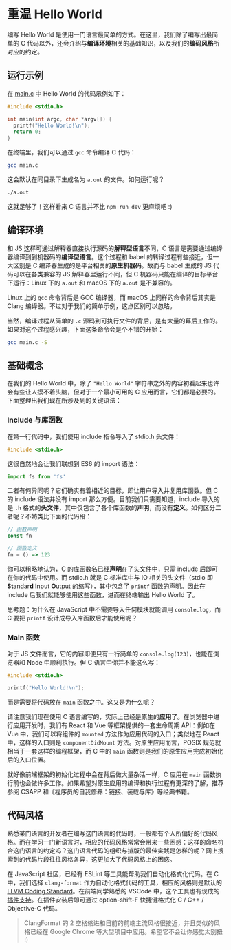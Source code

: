 # 重温 Hello World

编写 Hello World 是使用一门语言最简单的方式。在这里，我们除了编写出最简单的 C 代码以外，还会介绍与**编译环境**相关的基础知识，以及我们的**编码风格**所对应的约定。


## 运行示例
在 [main.c](./main.c) 中 Hello World 的代码示例如下：

``` c
#include <stdio.h>

int main(int argc, char *argv[]) {
  printf("Hello World!\n");
  return 0;
}
```

在终端里，我们可以通过 `gcc` 命令编译 C 代码：

``` bash
gcc main.c
```

这会默认在同目录下生成名为 `a.out` 的文件。如何运行呢？

``` bash
./a.out
```

这就足够了！这样看来 C 语言并不比 `npm run dev` 更麻烦吧 :)


## 编译环境
和 JS 这样可通过解释器直接执行源码的**解释型语言**不同，C 语言是需要通过编译器编译到到机器码的**编译型语言**。这个过程和 babel 的转译过程有些接近，但一大区别是 C 编译器生成的是平台相关的**原生机器码**。故而与 babel 生成的 JS 代码可以在各类兼容的 JS 解释器里运行不同，但 C 机器码只能在编译的目标平台下运行：Linux 下的 `a.out` 和 macOS 下的 `a.out` 是不兼容的。

Linux 上的 `gcc` 命令背后是 GCC 编译器，而 macOS 上同样的命令背后其实是 Clang 编译器。不过对于我们的简单示例，这点区别可以忽略。

当然，编译过程从简单的 `.c` 源码到可执行文件的背后，是有大量的幕后工作的。如果对这个过程感兴趣，下面这条命令会是个不错的开始：

``` bash
gcc main.c -S
```


## 基础概念
在我们的 Hello World 中，除了 `"Hello World"` 字符串之外的内容初看起来也许会有些让人摸不着头脑，但对于一个最小可用的 C 应用而言，它们都是必要的。下面整理出我们现在所涉及到的关键语法：

### Include 与库函数
在第一行代码中，我们使用 include 指令导入了 stdio.h 头文件：

``` c
#include <stdio.h>
```

这很自然地会让我们联想到 ES6 的 import 语法：

``` js
import fs from 'fs'
```

二者有何异同呢？它们确实有着相近的目标，即让用户导入并复用库函数。但 C 的 include 语法并没有 import 那么方便。目前我们只需要知道，include 导入的是 `.h` 格式的**头文件**，其中仅包含了各个库函数的**声明**，而没有**定义**。如何区分二者呢？不妨类比下面的代码段：

``` js
// 函数声明
const fn

// 函数定义
fn = () => 123
```

你可以粗略地认为，C 的库函数名已经**声明**在了头文件中，只需 include 后即可在你的代码中使用。而 stdio.h 就是 C 标准库中与 IO 相关的头文件（stdio 即 **St**andar**d** **I**nput **O**utput 的缩写），其中包含了 `printf` 函数的声明。因此在 include 后我们就能够使用这些函数，进而在终端输出 Hello World 了。

思考题：为什么在 JavaScript 中不需要导入任何模块就能调用 `console.log`，而 C 要把 `printf` 设计成导入库函数后才能使用呢？

### Main 函数
对于 JS 文件而言，它的内容即便只有一行简单的 `console.log(123)`，也能在浏览器和 Node 中顺利执行。但 C 语言中你并不能这么写：

``` c
#include <stdio.h>

printf("Hello World!\n");
```

而是需要将代码放在 `main` 函数之中。这又是为什么呢？

请注意我们现在使用 C 语言编写的，实际上已经是原生的**应用**了。在浏览器中进行应用开发时，我们有 React 和 Vue 等框架提供的一套生命周期 API：例如在 Vue 中，我们可以将组件的 `mounted` 方法作为应用代码的入口；类似地在 React 中，这样的入口则是 `componentDidMount` 方法。对原生应用而言，POSIX 规范就相当于一套这样的编程框架，而 C 中的 `main` 函数则是我们的原生应用完成初始化后的入口位置。

就好像前端框架的初始化过程中会在背后做大量杂活一样，C 应用在 `main` 函数执行前也会做许多工作。如果希望对原生应用的编译和执行过程有更深的了解，推荐参阅 CSAPP 和《程序员的自我修养：链接、装载与库》等经典书籍。


## 代码风格
熟悉某门语言的开发者在编写这门语言的代码时，一般都有个人所偏好的代码风格。而在学习一门新语言时，相应的代码风格常常会带来一些困惑：这样的命名符合这门语言的约定吗？这门语言代码的组织与排版的最佳实践是怎样的呢？网上搜索到的代码片段往往风格各异，这更加大了代码风格上的困惑。

在 JavaScript 社区，已经有 ESLint 等工具能帮助我们自动化格式化代码。在 C 中，我们选择 `clang-format` 作为自动化格式代码的工具，相应的风格则是默认的 [LLVM Coding Standard](https://llvm.org/docs/CodingStandards.html)。在前端同学熟悉的 VSCode 中，这个工具也有现成的[插件支持](https://marketplace.visualstudio.com/items?itemName=xaver.clang-format)。在插件安装后即可通过 option-shift-F 快捷键格式化 C / C++ / Objective-C 代码。

> ClangFormat 的 2 空格缩进和目前的前端主流风格很接近，并且类似的风格已经在 Google Chrome 等大型项目中应用。希望它不会让你感觉太别扭 :)
